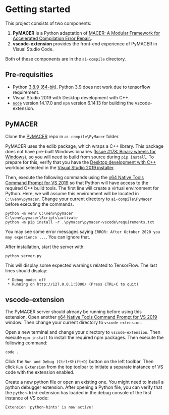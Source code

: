 # Getting started

This project consists of two components:

1. **PyMACER** is a Python adaptation of [MACER: A Modular Framework for Accelerated Compilation Error Repair.](https://github.com/purushottamkar/macer).
2. **vscode-extension** provides the front-end experience of PyMACER in Visual Studio Code.

Both of these components are in the `ai-compile` directory.

## Pre-requisities

- Python [3.8.9 (64-bit)](https://www.python.org/downloads/release/python-389/). Python 3.9 does not work due to tensorflow requirement.
- Visual Studio 2019 with Desktop development with C++.
- [`node`](https://treehouse.github.io/installation-guides/windows/node-windows.html) version 14.17.0 and `npm` version 6.14.13 for building the vscode-extension.

## PyMACER

Clone the [PyMACER](https://github.com/purushottamkar/pymacer) repo in `ai-compile\PyMacer` folder.

PyMACER uses the edlib package, which wraps a C++ library. This package does not have pre-built Windows binaries ([Issue #178: Binary wheels for Windows](https://github.com/Martinsos/edlib/issues/178)), so you will need to build from source during `pip install`. To prepare for this, verify that you have the [Desktop development with C++](https://docs.microsoft.com/en-us/cpp/build/vscpp-step-0-installation?view=msvc-160) workload selected in the [Visual Studio 2019 installer](https://docs.microsoft.com/en-us/visualstudio/install/modify-visual-studio?view=vs-2019).

Then, execute the following commands using the [x64 Native Tools Command Prompt for VS 2019](https://docs.microsoft.com/en-us/cpp/build/how-to-enable-a-64-bit-visual-cpp-toolset-on-the-command-line?view=msvc-160) so that Python will have access to the required C++ build tools. The first line will create a virtual environment for Python. Here, we will assume this environment will be located in `C:\venv\pymacer`. Change your current directory to `ai-compile\PyMacer` before executing the commands.

```
python -m venv C:\venv\pymacer
C:\venv\pymacer\Scripts\activate
python -m pip install -r .\pymacer\pymacer-vscode\requirements.txt
```
You may see some error messages saying `ERROR: After October 2020 you may experience ...`. You can ignore that. 

After installation, start the server with:

```
python server.py
```

This will display some expected warnings related to TensorFlow. The last lines should display:

```
 * Debug mode: off
 * Running on http://127.0.0.1:5000/ (Press CTRL+C to quit)
```

## vscode-extension

The PyMACER server should already be running before using this extension. Open another [x64 Native Tools Command Prompt for VS 2019](https://docs.microsoft.com/en-us/cpp/build/how-to-enable-a-64-bit-visual-cpp-toolset-on-the-command-line?view=msvc-160) window. Then change your current directory to `vscode-extension`.

Open a new terminal and change your directory to `vscode-extension`. Then execute `npm install` to install the required npm packages. Then execute the
following command:

```
code .
```

Click the `Run and Debug (Ctrl+Shift+D)` button on the left toolbar. Then click `Run Extension` from the top toolbar to initiate a separate instance of VS code with the extension enabled.

Create a new python file or open an existing one. You might 
need to install a python debugger extension.  After opening a Python file, you can verify that the `python-hint` extension has loaded in the debug console of the first instance of VS code:

```
Extension 'python-hints' is now active!
```
